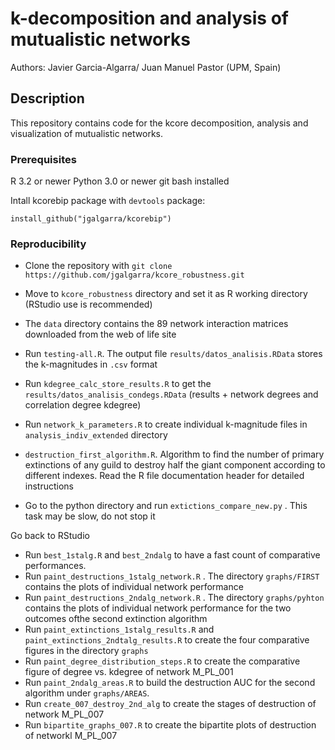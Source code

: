 # k-decomposition and analysis of mutualistic networks

Authors: Javier Garcia-Algarra/ Juan Manuel Pastor (UPM, Spain)


## Description

This repository contains code for the kcore decomposition, analysis and visualization of mutualistic networks.

### Prerequisites

R 3.2 or newer
Python 3.0 or newer
git bash installed

Intall kcorebip package with `devtools` package:


`install_github("jgalgarra/kcorebip")`

### Reproducibility

- Clone the repository with `git clone https://github.com/jgalgarra/kcore_robustness.git`
- Move to `kcore_robustness` directory and set it as R working directory (RStudio use is recommended)
- The `data` directory contains the 89 network interaction matrices downloaded from the web of life site
- Run `testing-all.R`. The output file `results/datos_analisis.RData` stores the k-magnitudes in `.csv` format
- Run `kdegree_calc_store_results.R` to get the `results/datos_analisis_condegs.RData` (results + network degrees and correlation degree kdegree)
- Run `network_k_parameters.R` to create individual k-magnitude files in `analysis_indiv_extended` directory

- `destruction_first_algorithm.R`. Algorithm to find the number of primary extinctions of any guild to destroy half the giant component according to different indexes. Read the R file documentation header for detailed instructions

- Go to the python directory and run `extictions_compare_new.py` . This task may be slow, do not stop it

Go back to RStudio
- Run `best_1stalg.R` and `best_2ndalg` to have a fast count of comparative performances. 
- Run `paint_destructions_1stalg_network.R` . The directory `graphs/FIRST` contains the plots of individual network performance
- Run `paint_destructions_2ndalg_network.R` . The directory `graphs/pyhton` contains the plots of individual network performance for the two outcomes ofthe second extinction algorithm
- Run `paint_extinctions_1stalg_results.R` and `paint_extinctions_2ndtalg_results.R` to create the four comparative figures in the directory `graphs`
- Run `paint_degree_distribution_steps.R` to create the comparative figure of degree vs. kdegree of network M_PL_001
- Run `paint_2ndalg_areas.R` to build the destruction AUC for the second algorithm under `graphs/AREAS`.
- Run `create_007_destroy_2nd_alg` to create the stages of destruction of network M_PL_007
- Run `bipartite_graphs_007.R` to create the bipartite plots of destruction of networkl M_PL_007